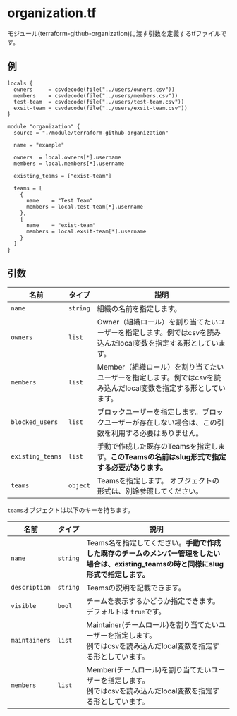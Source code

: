 # organization.tf

モジュール(terraform-github-organization)に渡す引数を定義するtfファイルです。

## 例

```hcl
locals {
  owners     = csvdecode(file("../users/owners.csv"))
  members    = csvdecode(file("../users/members.csv"))
  test-team  = csvdecode(file("../users/test-team.csv"))
  exsit-team = csvdecode(file("../users/exsit-team.csv"))
}

module "organization" {
  source = "./module/terraform-github-organization"

  name = "example"

  owners  = local.owners[*].username
  members = local.members[*].username

  existing_teams = ["exist-team"]

  teams = [
    {
      name    = "Test Team"
      members = local.test-team[*].username
    },
    {
      name    = "exist-team"
      members = local.exsit-team[*].username
    }
  ]
}

```

## 引数

| 名前 | タイプ | 説明 |
| --- | --- | --- |
| `name` | `string` | 組織の名前を指定します。 |
| `owners` | `list` | Owner（組織ロール）を割り当てたいユーザーを指定します。例ではcsvを読み込んだlocal変数を指定する形としています。 |
| `members` | `list` | Member（組織ロール）を割り当てたいユーザーを指定します。例ではcsvを読み込んだlocal変数を指定する形としています。 |
| `blocked_users` | `list` | ブロックユーザーを指定します。ブロックユーザーが存在しない場合は、この引数を利用する必要はありません。 |
| `existing_teams` | `list` | 手動で作成した既存のTeamsを指定します。**このTeamsの名前はslug形式で指定する必要があります。** |
| `teams` | `object` | Teamsを指定します。 オブジェクトの形式は、別途参照してください。 |

`teams`オブジェクトは以下のキーを持ちます。

| 名前 | タイプ | 説明 |
| --- | --- | --- |
| `name` | `string` | Teams名を指定してください。**手動で作成した既存のチームのメンバー管理をしたい場合は、existing_teamsの時と同様にslug形式で指定します。** |
| `description` | `string` | Teamsの説明を記載できます。 |
| `visible` | `bool` | チームを表示するかどうか指定できます。デフォルトは `true`です。 |
| `maintainers` | `list` | Maintainer(チームロール)を割り当てたいユーザーを指定します。<br>例ではcsvを読み込んだlocal変数を指定する形としています。 |
| `members` | `list` | Member(チームロール)を割り当てたいユーザーを指定します。<br>例ではcsvを読み込んだlocal変数を指定する形としています。 |
